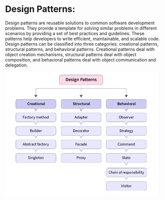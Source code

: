 # Design Patterns:

Design patterns are reusable solutions to common software development problems. They provide a template for solving similar problems in different scenarios by providing a set of best practices and guidelines. These patterns help developers to write efficient, maintainable, and scalable code. Design patterns can be classified into three categories: creational patterns, structural patterns, and behavioral patterns. Creational patterns deal with object creation mechanisms, structural patterns deal with object composition, and behavioral patterns deal with object communication and delegation.

![img_1.png](images/img_1.png)

